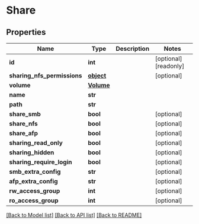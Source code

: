 # Share

## Properties

Name | Type | Description | Notes
------------ | ------------- | ------------- | -------------
**id** | **int** |  | [optional] [readonly] 
**sharing_nfs_permissions** | [**object**](.md) |  | [optional] 
**volume** | [**Volume**](Volume.md) |  | 
**name** | **str** |  | 
**path** | **str** |  | 
**share_smb** | **bool** |  | [optional] 
**share_nfs** | **bool** |  | [optional] 
**share_afp** | **bool** |  | [optional] 
**sharing_read_only** | **bool** |  | [optional] 
**sharing_hidden** | **bool** |  | [optional] 
**sharing_require_login** | **bool** |  | [optional] 
**smb_extra_config** | **str** |  | [optional] 
**afp_extra_config** | **str** |  | [optional] 
**rw_access_group** | **int** |  | [optional] 
**ro_access_group** | **int** |  | [optional] 

[[Back to Model list]](../#documentation-for-models) [[Back to API list]](../#documentation-for-api-endpoints) [[Back to README]](../)



